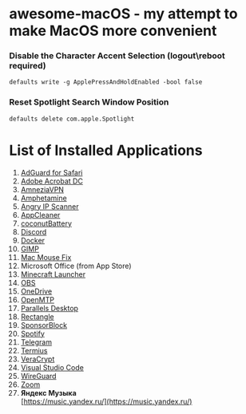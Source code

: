 # awesome-macOS - my attempt to make MacOS more convenient
### Disable the Character Accent Selection (logout\reboot required)
```defaults write -g ApplePressAndHoldEnabled -bool false```

### Reset Spotlight Search Window Position
```defaults delete com.apple.Spotlight```


# List of Installed Applications

1. [AdGuard for Safari](https://adguard.com/)
2. [Adobe Acrobat DC](https://get.adobe.com/reader/)
3. [AmneziaVPN](https://amnezia-vpn.org/)
4. [Amphetamine](https://apps.apple.com/us/app/amphetamine/id937984704)
5. [Angry IP Scanner](https://angryip.org/)
6. [AppCleaner](https://freemacsoft.net/appcleaner/)
7. [coconutBattery](https://www.coconut-flavour.com/coconutbattery/)
8. [Discord](https://discord.com/)
9. [Docker](https://www.docker.com/)
10. [GIMP](https://www.gimp.org/)
11. [Mac Mouse Fix](https://macmousefix.com/)  
12. Microsoft Office (from App Store)
13. [Minecraft Launcher](https://www.minecraft.net/)
14. [OBS](https://obsproject.com/)
15. [OneDrive](https://www.microsoft.com/en-us/microsoft-365/onedrive/online-cloud-storage)
16. [OpenMTP](https://openmtp.ganeshrvel.com/)
17. [Parallels Desktop](https://appstorrent.ru/61-parallels-desktop.html)
18. [Rectangle](https://rectangleapp.com/)
19. [SponsorBlock](https://sponsor.ajay.app/)
20. [Spotify](https://www.spotify.com/)
21. [Telegram](https://telegram.org/)
22. [Termius](https://termius.com/)
23. [VeraCrypt](https://www.veracrypt.fr/)  
24. [Visual Studio Code](https://code.visualstudio.com/)
25. [WireGuard](https://www.wireguard.com/)
26. [Zoom](https://zoom.us/)  
22. **Яндекс Музыка**  
    [https://music.yandex.ru/](https://music.yandex.ru/)  

